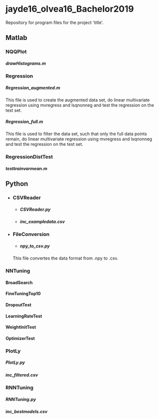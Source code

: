 # jayde16_olvea16_Bachelor2019
Repository for program files for the project 'title'.

## Matlab
### NQQPlot
##### drawHistograms.m

### Regression
##### Regression_augmented.m
This file is used to create the augmented data set, do linear multivariate regression using mvregress and lsqnonneg and test the regression on the test set.
##### Regression_full.m
This file is used to filter the data set, such that only the full data points remain, do linear multivariate regression using mvregress and lsqnonneg and test the regression on the test set.

### RegressionDistTest
  ##### testtrainvarmean.m


## Python
- ### CSVReader
  - ##### CSVReader.py
  - ##### inc_exampledata.csv

- ### FileConversion
  - ##### npy_to_csv.py
  This file convertes the data format from .npy to .csv.

### NNTuning
  #### BroadSearch

#### FineTuningTop10
#### DropoutTest
#### LearningRateTest
#### WeightInitTest
#### OptimizerTest

### PlotLy
##### PlotLy.py
##### inc_filtered.csv

### RNNTuning
##### RNNTuning.py
##### inc_bestmodels.csv

